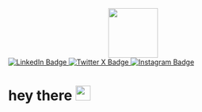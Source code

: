 <div id="header" align="center">
  <img src="https://media.giphy.com/media/v1.Y2lkPTc5MGI3NjExZ2NtZGc5N2xybDJ5MDZ2bGV2bTBtenQ2MGwweWVqbmtuMjl3MXIydSZlcD12MV9pbnRlcm5hbF9naWZfYnlfaWQmY3Q9Zw/Dh5q0sShxgp13DwrvG/giphy.gif" width="100"/>
</div>

<div id="badges">
  <a href="your-linkedin-URL">
    <img src="https://img.shields.io/badge/LinkedIn-blue?style=for-the-badge&logo=linkedin&logoColor=white" alt="LinkedIn Badge"/>
  </a>
  <a href="your-X-URL">
    <img src="https://img.shields.io/badge/mgp_87-black?style=for-the-badge&logo=x&logoColor=white" alt="Twitter X Badge"/>
  </a>
  <a href="your-Instagram-URL">
    <img src="https://img.shields.io/badge/Instagram-E4405F?style=for-the-badge&logo=instagram&logoColor=white" alt="Instagram Badge"/>
  </a>
</div>

<h1>
  hey there
  <img src="https://media.giphy.com/media/hvRJCLFzcasrR4ia7z/giphy.gif" width="30px"/>
</h1>
